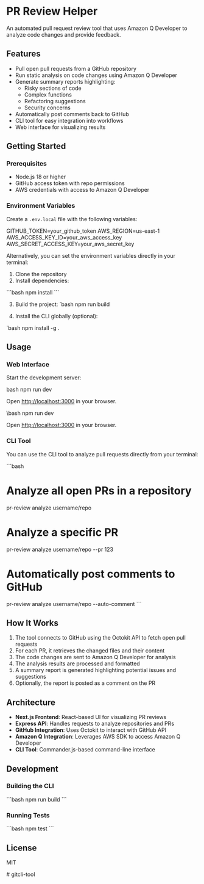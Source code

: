 # PR Review Helper

An automated pull request review tool that uses Amazon Q Developer to analyze code changes and provide feedback.

## Features

- Pull open pull requests from a GitHub repository
- Run static analysis on code changes using Amazon Q Developer
- Generate summary reports highlighting:
  - Risky sections of code
  - Complex functions
  - Refactoring suggestions
  - Security concerns
- Automatically post comments back to GitHub
- CLI tool for easy integration into workflows
- Web interface for visualizing results

## Getting Started

### Prerequisites

- Node.js 18 or higher
- GitHub access token with repo permissions
- AWS credentials with access to Amazon Q Developer

### Environment Variables

Create a `.env.local` file with the following variables:


GITHUB_TOKEN=your_github_token
AWS_REGION=us-east-1
AWS_ACCESS_KEY_ID=your_aws_access_key
AWS_SECRET_ACCESS_KEY=your_aws_secret_key

Alternatively, you can set the environment variables directly in your terminal:

1. Clone the repository
2. Install dependencies:

\`\`\`bash
npm install
\`\`\`

3. Build the project:
`bash
npm run build

4. Install the CLI globally (optional):

`bash
npm install -g .

## Usage

### Web Interface

Start the development server:

bash
npm run dev


Open [http://localhost:3000](http://localhost:3000) in your browser. 

\bash
npm run dev


Open [http://localhost:3000](http://localhost:3000) in your browser.

### CLI Tool

You can use the CLI tool to analyze pull requests directly from your terminal:

\`\`\`bash
# Analyze all open PRs in a repository
pr-review analyze username/repo

# Analyze a specific PR
pr-review analyze username/repo --pr 123

# Automatically post comments to GitHub
pr-review analyze username/repo --auto-comment
\`\`\`

## How It Works

1. The tool connects to GitHub using the Octokit API to fetch open pull requests
2. For each PR, it retrieves the changed files and their content
3. The code changes are sent to Amazon Q Developer for analysis
4. The analysis results are processed and formatted
5. A summary report is generated highlighting potential issues and suggestions
6. Optionally, the report is posted as a comment on the PR

## Architecture

- **Next.js Frontend**: React-based UI for visualizing PR reviews
- **Express API**: Handles requests to analyze repositories and PRs
- **GitHub Integration**: Uses Octokit to interact with GitHub API
- **Amazon Q Integration**: Leverages AWS SDK to access Amazon Q Developer
- **CLI Tool**: Commander.js-based command-line interface

## Development

### Building the CLI

\`\`\`bash
npm run build
\`\`\`

### Running Tests

\`\`\`bash
npm test
\`\`\`

## License

MIT

#   g i t c l i - t o o l 
 
 
